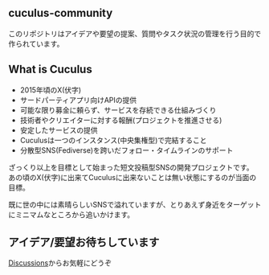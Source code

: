 ## cuculus-community
このリポジトリはアイデアや要望の提案、質問やタスク状況の管理を行う目的で作られています。

## What is Cuculus

- 2015年頃のX(伏字)
- サードパーティアプリ向けAPIの提供
- 可能な限り募金に頼らず、サービスを存続できる仕組みづくり
- 技術者やクリエイターに対する報酬(プロジェクトを推進させる)
- 安定したサービスの提供
- Cuculusは一つのインスタンス(中央集権型)で完結すること
- 分散型SNS(Fediverse)を跨いだフォロー・タイムラインのサポート

ざっくり以上を目標として始まった短文投稿型SNSの開発プロジェクトです。
あの頃のX(伏字)に出来てCuculusに出来ないことは無い状態にするのが当面の目標。

既に世の中には素晴らしいSNSで溢れていますが、とりあえず身近をターゲットにミニマムなところから追いかけます。

## アイデア/要望お待ちしています

[Discussions](https://github.com/orgs/cuculus-dev/discussions)からお気軽にどうぞ
